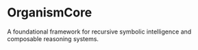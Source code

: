 # OrganismCore
A foundational framework for recursive symbolic intelligence and composable reasoning systems.
